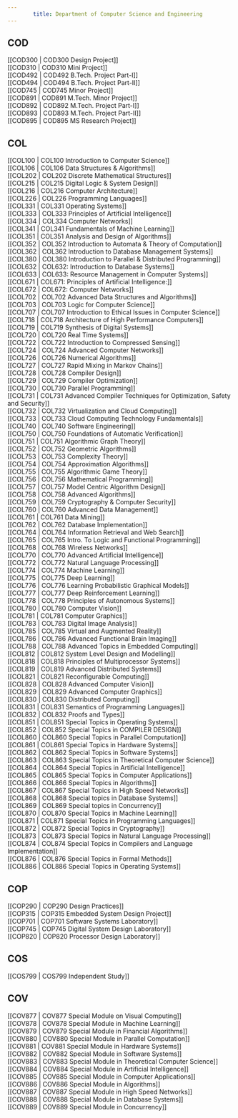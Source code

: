 ```yaml
---
        title: Department of Computer Science and Engineering
---
```



## COD  
[[COD300 | COD300 Design Project]]  
[[COD310 | COD310 Mini Project]]  
[[COD492 | COD492 B.Tech. Project Part-I]]  
[[COD494 | COD494 B.Tech. Project Part-II]]  
[[COD745 | COD745 Minor Project]]  
[[COD891 | COD891 M.Tech. Minor Project]]  
[[COD892 | COD892 M.Tech. Project Part-I]]  
[[COD893 | COD893 M.Tech. Project Part-II]]  
[[COD895 | COD895 MS Research Project]]  


## COL  
[[COL100 | COL100 Introduction to Computer Science]]  
[[COL106 | COL106 Data Structures & Algorithms]]  
[[COL202 | COL202 Discrete Mathematical Structures]]  
[[COL215 | COL215 Digital Logic & System Design]]  
[[COL216 | COL216 Computer Architecture]]  
[[COL226 | COL226 Programming Languages]]  
[[COL331 | COL331 Operating Systems]]  
[[COL333 | COL333 Principles of Artificial Intelligence]]  
[[COL334 | COL334 Computer Networks]]  
[[COL341 | COL341 Fundamentals of Machine Learning]]  
[[COL351 | COL351 Analysis and Design of Algorithms]]  
[[COL352 | COL352 Introduction to Automata & Theory of Computation]]  
[[COL362 | COL362 Introduction to Database Management Systems]]  
[[COL380 | COL380 Introduction to Parallel & Distributed Programming]]  
[[COL632 | COL632: Introduction to Database Systems]]  
[[COL633 | COL633: Resource Management in Computer Systems]]  
[[COL671 | COL671: Principles of Artificial Intelligence:]]  
[[COL672 | COL672: Computer Networks]]  
[[COL702 | COL702 Advanced Data Structures and Algorithms]]  
[[COL703 | COL703 Logic for Computer Science]]  
[[COL707 | COL707 Introduction to Ethical Issues in Computer Science]]  
[[COL718 | COL718 Architecture of High Performance Computers]]  
[[COL719 | COL719 Synthesis of Digital Systems]]  
[[COL720 | COL720 Real Time Systems]]  
[[COL722 | COL722 Introduction to Compressed Sensing]]  
[[COL724 | COL724 Advanced Computer Networks]]  
[[COL726 | COL726 Numerical Algorithms]]  
[[COL727 | COL727 Rapid Mixing in Markov Chains]]  
[[COL728 | COL728 Compiler Design]]  
[[COL729 | COL729 Compiler Optimization]]  
[[COL730 | COL730 Parallel Programming]]  
[[COL731 | COL731 Advanced Compiler Techniques for Optimization, Safety and Security]]  
[[COL732 | COL732 Virtualization and Cloud Computing]]  
[[COL733 | COL733 Cloud Computing Technology Fundamentals]]  
[[COL740 | COL740 Software Engineering]]  
[[COL750 | COL750 Foundations of Automatic Verification]]  
[[COL751 | COL751 Algorithmic Graph Theory]]  
[[COL752 | COL752 Geometric Algorithms]]  
[[COL753 | COL753 Complexity Theory]]  
[[COL754 | COL754 Approximation Algorithms]]  
[[COL755 | COL755 Algorithmic Game Theory]]  
[[COL756 | COL756 Mathematical Programming]]  
[[COL757 | COL757 Model Centric Algorithm Design]]  
[[COL758 | COL758 Advanced Algorithms]]  
[[COL759 | COL759 Cryptography & Computer Security]]  
[[COL760 | COL760 Advanced Data Management]]  
[[COL761 | COL761 Data Mining]]  
[[COL762 | COL762 Database Implementation]]  
[[COL764 | COL764 Information Retrieval and Web Search]]  
[[COL765 | COL765 Intro. To Logic and Functional Programming]]  
[[COL768 | COL768 Wireless Networks]]  
[[COL770 | COL770 Advanced Artificial Intelligence]]  
[[COL772 | COL772 Natural Language Processing]]  
[[COL774 | COL774 Machine Learning]]  
[[COL775 | COL775 Deep Learning]]  
[[COL776 | COL776 Learning Probabilistic Graphical Models]]  
[[COL777 | COL777 Deep Reinforcement Learning]]  
[[COL778 | COL778 Principles of Autonomous Systems]]  
[[COL780 | COL780 Computer Vision]]  
[[COL781 | COL781 Computer Graphics]]  
[[COL783 | COL783 Digital Image Analysis]]  
[[COL785 | COL785 Virtual and Augmented Reality]]  
[[COL786 | COL786 Advanced Functional Brain Imaging]]  
[[COL788 | COL788 Advanced Topics in Embedded Computing]]  
[[COL812 | COL812 System Level Design and Modelling]]  
[[COL818 | COL818 Principles of Multiprocessor Systems]]  
[[COL819 | COL819 Advanced Distributed Systems]]  
[[COL821 | COL821 Reconfigurable Computing]]  
[[COL828 | COL828 Advanced Computer Vision]]  
[[COL829 | COL829 Advanced Computer Graphics]]  
[[COL830 | COL830 Distributed Computing]]  
[[COL831 | COL831 Semantics of Programming Languages]]  
[[COL832 | COL832 Proofs and Types]]  
[[COL851 | COL851 Special Topics in Operating Systems]]  
[[COL852 | COL852 Special Topics in COMPILER DESIGN]]  
[[COL860 | COL860 Special Topics in Parallel Computation]]  
[[COL861 | COL861 Special Topics in Hardware Systems]]  
[[COL862 | COL862 Special Topics in Software Systems]]  
[[COL863 | COL863 Special Topics in Theoretical Computer Science]]  
[[COL864 | COL864 Special Topics in Artificial Intelligence]]  
[[COL865 | COL865 Special Topics in Computer Applications]]  
[[COL866 | COL866 Special Topics in Algorithms]]  
[[COL867 | COL867 Special Topics in High Speed Networks]]  
[[COL868 | COL868 Special topics in Database Systems]]  
[[COL869 | COL869 Special topics in Concurrency]]  
[[COL870 | COL870 Special Topics in Machine Learning]]  
[[COL871 | COL871 Special Topics in Programming Languages]]  
[[COL872 | COL872 Special Topics in Cryptography]]  
[[COL873 | COL873 Special Topics in Natural Language Processing]]  
[[COL874 | COL874 Special Topics in Compilers and Language Implementation]]  
[[COL876 | COL876 Special Topics in Formal Methods]]  
[[COL886 | COL886 Special Topics in Operating Systems]]  


## COP  
[[COP290 | COP290 Design Practices]]  
[[COP315 | COP315 Embedded System Design Project]]  
[[COP701 | COP701 Software Systems Laboratory]]  
[[COP745 | COP745 Digital System Design Laboratory]]  
[[COP820 | COP820 Processor Design Laboratory]]  


## COS  
[[COS799 | COS799 Independent Study]]  


## COV  
[[COV877 | COV877 Special Module on Visual Computing]]  
[[COV878 | COV878 Special Module in Machine Learning]]  
[[COV879 | COV879 Special Module in Financial Algorithms]]  
[[COV880 | COV880 Special Module in Parallel Computation]]  
[[COV881 | COV881 Special Module in Hardware Systems]]  
[[COV882 | COV882 Special Module in Software Systems]]  
[[COV883 | COV883 Special Module in Theoretical Computer Science]]  
[[COV884 | COV884 Special Module in Artificial Intelligence]]  
[[COV885 | COV885 Special Module in Computer Applications]]  
[[COV886 | COV886 Special Module in Algorithms]]  
[[COV887 | COV887 Special Module in High Speed Networks]]  
[[COV888 | COV888 Special Module in Database Systems]]  
[[COV889 | COV889 Special Module in Concurrency]]  
